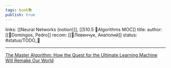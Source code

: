 ```yaml
---
tags: book📚
publish: true
---
```

links: [[Neural Networks (notion)]], [[510.5 🐜Algorithms MOC]]
title:
author: [[👤Domingos, Pedro]]
recom: [[👤Левенчук, Анатолий]]
status: #status/TODO_🌱

---

[The Master Algorithm: How the Quest for the Ultimate Learning Machine Will Remake Our World](https://www.goodreads.com/book/show/24612233-the-master-algorithm)
